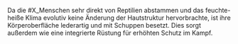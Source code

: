 Da die #X_Menschen sehr direkt von Reptilien abstammen und das feuchte-heiße Klima evolutiv keine Änderung der Hautstruktur hervorbrachte, ist ihre Körperoberfläche lederartig und mit Schuppen besetzt. Dies sorgt außerdem wie eine integrierte Rüstung für erhöhten Schutz im Kampf.